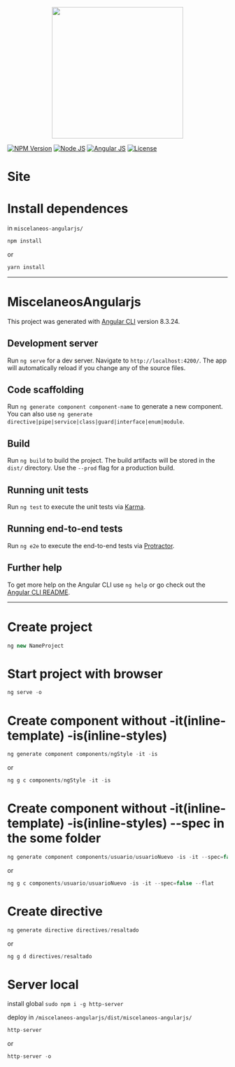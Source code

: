 <p align="center">
    <img src="https://i.imgur.com/bF1WkFW.png" width="300">
</p>

[![NPM Version][npm-badge]][npm-url]
[![Node JS][node-badge]][node-url]
[![Angular JS][angular-badge]][angular-url]
[![License][license-badge]][license-url]

# Site
<!-- ![miscelaneos angularjs](https://i.imgur.com/B2heenX.png) -->

# Install dependences
in ```miscelaneos-angularjs/```

```bash
npm install
```
or
```bash
yarn install
```

***


# MiscelaneosAngularjs

This project was generated with [Angular CLI](https://github.com/angular/angular-cli) version 8.3.24.

## Development server

Run `ng serve` for a dev server. Navigate to `http://localhost:4200/`. The app will automatically reload if you change any of the source files.

## Code scaffolding

Run `ng generate component component-name` to generate a new component. You can also use `ng generate directive|pipe|service|class|guard|interface|enum|module`.

## Build

Run `ng build` to build the project. The build artifacts will be stored in the `dist/` directory. Use the `--prod` flag for a production build.

## Running unit tests

Run `ng test` to execute the unit tests via [Karma](https://karma-runner.github.io).

## Running end-to-end tests

Run `ng e2e` to execute the end-to-end tests via [Protractor](http://www.protractortest.org/).

## Further help

To get more help on the Angular CLI use `ng help` or go check out the [Angular CLI README](https://github.com/angular/angular-cli/blob/master/README.md).

***

# Create project
```javascript
ng new NameProject
```

# Start project with browser
```javascript
ng serve -o
```

# Create component without -it(inline-template) -is(inline-styles)
```javascript
ng generate component components/ngStyle -it -is
```
or
```javascript
ng g c components/ngStyle -it -is
```

# Create component without -it(inline-template) -is(inline-styles) --spec in the some folder
```javascript
ng generate component components/usuario/usuarioNuevo -is -it --spec=false --flat
```
or
```javascript
ng g c components/usuario/usuarioNuevo -is -it --spec=false --flat
```

# Create directive 
```javascript
ng generate directive directives/resaltado
```
or
```javascript
ng g d directives/resaltado
```

# Server local
install global ```sudo npm i -g http-server```

deploy in ```/miscelaneos-angularjs/dist/miscelaneos-angularjs/```

```javascript
http-server
```
or
```javascript
http-server -o
```

[npm-badge]: https://img.shields.io/badge/npm-v6.13.4-brightgreen.svg
[npm-url]: https://www.npmjs.com
[node-badge]: https://img.shields.io/badge/nodejs-v10.18.1-brightgreen
[node-url]: https://nodejs.org/download/release/v10.18.1/
[angular-badge]: https://img.shields.io/badge/angular--CLI-v8.3.24-brightgreen
[angular-url]: https://angular.io/cli/
[license-badge]: https://img.shields.io/badge/license-MIT-green.svg
[license-url]: https://opensource.org/licenses/MIT
